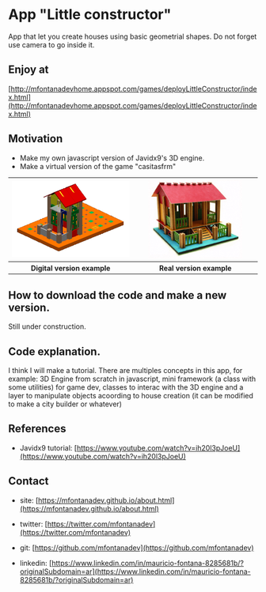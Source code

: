 
# App "Little constructor"
 
App that let you create houses using basic geometrial shapes. Do not forget use camera to go inside it.

## Enjoy at
[http://mfontanadevhome.appspot.com/games/deployLittleConstructor/index.html](http://mfontanadevhome.appspot.com/games/deployLittleConstructor/index.html)

## Motivation
- Make my own javascript version of Javidx9's 3D engine.
- Make a virtual version of the game "casitasfrm"

<table>
	<tr>
		<th width="360px" align="center">
		<img width="260px" src="https://github.com/mfontanadev/appLittleConstructor/blob/master/doc/poc_house_leftside.png?raw=true">
		</th>
		<th width="360px" align="center">
		<img width="190px" src="https://github.com/mfontanadev/appLittleConstructor/blob/master/doc/poc_house_rightside.png?raw=true?raw=true">
		</th>
	</tr>
	<tr>
		<th align="center">
			Digital version example
		</th>
		<th align="center">
			Real version example
		</th>
	</tr>
</table>

## How to download the code and make a new version.

Still under construction.

## Code explanation.

I think I will make a tutorial. There are multiples concepts in this app, for example: 3D Engine from scratch in javascript, mini framework (a class with some utilities) for game dev, classes to interac with the 3D engine and a layer to manipulate objects acoording to house creation (it can be modified to make a city builder or whatever)

## References

* Javidx9 tutorial: [https://www.youtube.com/watch?v=ih20l3pJoeU](https://www.youtube.com/watch?v=ih20l3pJoeU)

## Contact

* site: [https://mfontanadev.github.io/about.html](https://mfontanadev.github.io/about.html)

* twitter: [https://twitter.com/mfontanadev](https://twitter.com/mfontanadev)

* git: [https://github.com/mfontanadev](https://github.com/mfontanadev)

* linkedin: [https://www.linkedin.com/in/mauricio-fontana-8285681b/?originalSubdomain=ar](https://www.linkedin.com/in/mauricio-fontana-8285681b/?originalSubdomain=ar)

